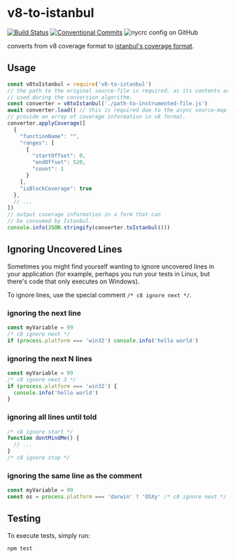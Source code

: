 # v8-to-istanbul

[![Build Status](https://travis-ci.org/istanbuljs/v8-to-istanbul.svg?branch=master)](https://travis-ci.org/istanbuljs/v8-to-istanbul)
[![Conventional Commits](https://img.shields.io/badge/Conventional%20Commits-1.0.0-yellow.svg)](https://conventionalcommits.org)
![nycrc config on GitHub](https://img.shields.io/nycrc/istanbuljs/v8-to-istanbul)

converts from v8 coverage format to [istanbul's coverage format](https://github.com/gotwarlost/istanbul/blob/master/coverage.json.md).

## Usage

```js
const v8toIstanbul = require('v8-to-istanbul')
// the path to the original source-file is required, as its contents are
// used during the conversion algorithm.
const converter = v8toIstanbul('./path-to-instrumented-file.js')
await converter.load() // this is required due to the async source-map dependency.
// provide an array of coverage information in v8 format.
converter.applyCoverage([
  {
    "functionName": "",
    "ranges": [
      {
        "startOffset": 0,
        "endOffset": 520,
        "count": 1
      }
    ],
    "isBlockCoverage": true
  },
  // ...
])
// output coverage information in a form that can
// be consumed by Istanbul.
console.info(JSON.stringify(converter.toIstanbul()))
```

## Ignoring Uncovered Lines

Sometimes you might find yourself wanting to ignore uncovered lines
in your application (for example, perhaps you run your tests in Linux, but
there's code that only executes on Windows).

To ignore lines, use the special comment `/* c8 ignore next */`.

### ignoring the next line

```js
const myVariable = 99
/* c8 ignore next */
if (process.platform === 'win32') console.info('hello world')
```

### ignoring the next N lines

```js
const myVariable = 99
/* c8 ignore next 3 */
if (process.platform === 'win32') {
  console.info('hello world')
}
```

### ignoring all lines until told

```js
/* c8 ignore start */
function dontMindMe() {
  // ...
}
/* c8 ignore stop */
```

### ignoring the same line as the comment

```js
const myVariable = 99
const os = process.platform === 'darwin' ? 'OSXy' /* c8 ignore next */ : 'Windowsy' 
```

## Testing

To execute tests, simply run:

```bash
npm test
```
